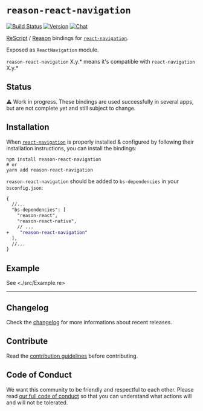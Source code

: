 # `reason-react-navigation`

[![Build Status](https://github.com/reason-react-native/reason-react-navigation/workflows/Build/badge.svg)](https://github.com/reason-react-native/reason-react-navigation/actions)
[![Version](https://img.shields.io/npm/v/reason-react-navigation.svg)](https://www.npmjs.com/reason-react-navigation)
[![Chat](https://img.shields.io/discord/235176658175262720.svg?logo=discord&colorb=blue)](https://reasonml-community.github.io/reason-react-native/discord/)

[ReScript](https://rescript-lang.org) / [Reason](https://reasonml.github.io) bindings for
[`react-navigation`](https://github.com/react-navigation/react-navigation).

Exposed as `ReactNavigation` module.

`reason-react-navigation` X.y.\* means it's compatible with `react-navigation`
X.y.\*

## Status

⚠️ Work in progress. These bindings are used successfully in several apps, but
are not complete yet and still subject to change.

## Installation

When
[`react-navigation`](https://github.com/react-navigation/react-navigation) is
properly installed & configured by following their installation instructions,
you can install the bindings:

```console
npm install reason-react-navigation
# or
yarn add reason-react-navigation
```

`reason-react-navigation` should be added to `bs-dependencies` in your
`bsconfig.json`:

```diff
{
  //...
  "bs-dependencies": [
    "reason-react",
    "reason-react-native",
    // ...
+    "reason-react-navigation"
  ],
  //...
}
```

## Example

See <./src/Example.re>

---

## Changelog

Check the [changelog](./CHANGELOG.md) for more informations about recent
releases.

## Contribute

Read the [contribution guidelines](https://github.com/reason-react-native/.github/blob/master/CONTRIBUTING.md) before contributing.

## Code of Conduct

We want this community to be friendly and respectful to each other. Please read
[our full code of conduct](https://github.com/reason-react-native/.github/blob/master/CODE_OF_CONDUCT.md) so that you can understand what
actions will and will not be tolerated.
